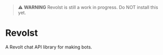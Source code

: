 > ⚠️ **WARNING**
> Revolst is still a work in progress. Do NOT install this yet.

# Revolst

A Revolt chat API library for making bots.

